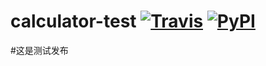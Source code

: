 # calculator-test [![Travis](https://img.shields.io/travis/cyan-blue/calculator-test?style=plastic)](https://travis-ci.org/cyan-blue/calculator-test) [![PyPI](https://img.shields.io/pypi/v/cyan-blue/calculator-test?style=plastic)](https://pypi.python.org/pypi/calculator-test)

#这是测试发布